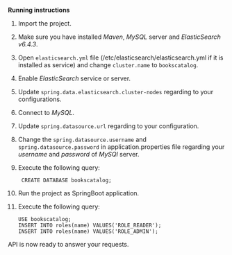 **Running instructions**

1. Import the project.

2. Make sure you have installed _Maven_, _MySQL_ server and _ElasticSearch v6.4.3_.

3. Open `elasticsearch.yml` file (/etc/elasticsearch/elasticsearch.yml if it is installed as service) and change `cluster.name` to `bookscatalog`.

4. Enable _ElasticSearch_ service or server.

5. Update `spring.data.elasticsearch.cluster-nodes` regarding to your configurations.

6. Connect to _MySQL_.

7. Update `spring.datasource.url` regarding to your configuration.

8. Change the `spring.datasource.username` and `spring.datasource.password` in application.properties file regarding your _username_ and _password_ of _MySQl_ server.   

9. Execute the following query:

        CREATE DATABASE bookscatalog;
        
10. Run the project as SpringBoot application.

11. Execute the following query: 

        USE bookscatalog;
        INSERT INTO roles(name) VALUES('ROLE_READER');
        INSERT INTO roles(name) VALUES('ROLE_ADMIN');
        
API is now ready to answer your requests.